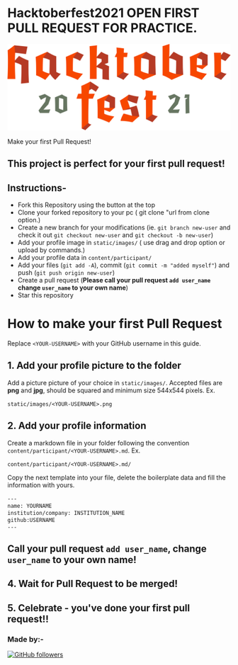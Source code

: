 # Hacktoberfest2021 OPEN FIRST PULL REQUEST FOR PRACTICE.
<img src="static/hacktoberfest.png" align-items=center />

Make your first Pull Request!

## This project is perfect for your first pull request!

## Instructions-

- Fork this Repository using the button at the top
- Clone your forked repository to your pc ( git clone "url from clone option.)
- Create a new branch for your modifications (ie. `git branch new-user` and check it out `git checkout new-user` and `git checkout -b new-user`)
- Add your profile image in `static/images/` ( use drag and drop option or upload by commands.)
- Add your profile data in `content/participant/`
- Add your files (`git add -A`), commit (`git commit -m "added myself"`) and push (`git push origin new-user`)
- Create a pull request (**Please call your pull request `add user_name` change `user_name` to your own name**)
- Star this repository

# How to make your first Pull Request

Replace `<YOUR-USERNAME>` with your GitHub username in this guide.

## 1. Add your profile picture to the folder

Add a picture picture of your choice in `static/images/`. Accepted files are **png** and **jpg**, should be squared and minimum size 544x544 pixels. Ex.

```
static/images/<YOUR-USERNAME>.png
```


## 2. Add your profile information

Create a markdown file in your folder following the convention `content/participant/<YOUR-USERNAME>.md`. Ex.

```
content/participant/<YOUR-USERNAME>.md/
```

Copy the next template into your file, delete the boilerplate data and fill the information with yours.

```
---
name: YOURNAME
institution/company: INSTITUTION_NAME
github:USERNAME
---
```

## Call your pull request `add user_name`, change `user_name` to your own name!

## 4. Wait for Pull Request to be merged!

## 5. Celebrate - you've done your first pull request!!

### Made by:-
[![GitHub followers](https://img.shields.io/github/followers/iamdevvalecha.svg?label=Follow%20@iamdevvalecha&style=social)](https://github.com/iamdevvalecha/)

